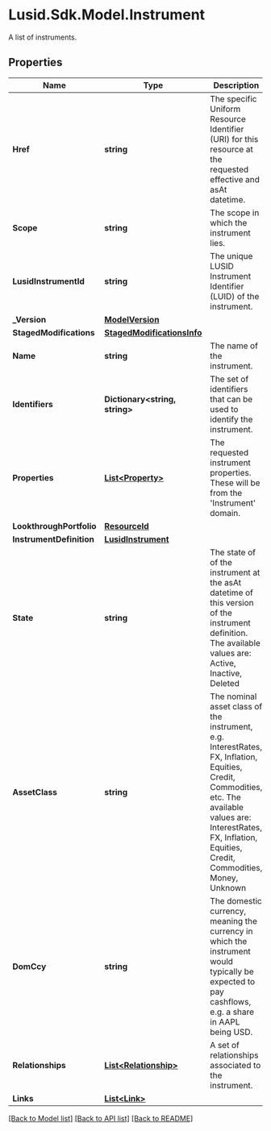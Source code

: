 # Lusid.Sdk.Model.Instrument
A list of instruments.

## Properties

Name | Type | Description | Notes
------------ | ------------- | ------------- | -------------
**Href** | **string** | The specific Uniform Resource Identifier (URI) for this resource at the requested effective and asAt datetime. | [optional] 
**Scope** | **string** | The scope in which the instrument lies. | [optional] 
**LusidInstrumentId** | **string** | The unique LUSID Instrument Identifier (LUID) of the instrument. | 
**_Version** | [**ModelVersion**](ModelVersion.md) |  | 
**StagedModifications** | [**StagedModificationsInfo**](StagedModificationsInfo.md) |  | [optional] 
**Name** | **string** | The name of the instrument. | 
**Identifiers** | **Dictionary&lt;string, string&gt;** | The set of identifiers that can be used to identify the instrument. | 
**Properties** | [**List&lt;Property&gt;**](Property.md) | The requested instrument properties. These will be from the &#39;Instrument&#39; domain. | [optional] 
**LookthroughPortfolio** | [**ResourceId**](ResourceId.md) |  | [optional] 
**InstrumentDefinition** | [**LusidInstrument**](LusidInstrument.md) |  | [optional] 
**State** | **string** | The state of of the instrument at the asAt datetime of this version of the instrument definition. The available values are: Active, Inactive, Deleted | 
**AssetClass** | **string** | The nominal asset class of the instrument, e.g. InterestRates, FX, Inflation, Equities, Credit, Commodities, etc. The available values are: InterestRates, FX, Inflation, Equities, Credit, Commodities, Money, Unknown | [optional] 
**DomCcy** | **string** | The domestic currency, meaning the currency in which the instrument would typically be expected to pay cashflows, e.g. a share in AAPL being USD. | [optional] 
**Relationships** | [**List&lt;Relationship&gt;**](Relationship.md) | A set of relationships associated to the instrument. | [optional] 
**Links** | [**List&lt;Link&gt;**](Link.md) |  | [optional] 

[[Back to Model list]](../README.md#documentation-for-models) [[Back to API list]](../README.md#documentation-for-api-endpoints) [[Back to README]](../README.md)

